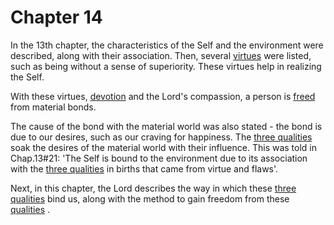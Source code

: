 # Chapter 14


In the 13th chapter, the characteristics of the Self and the environment were described, along with their association. Then, several 
[virtues](virtues_amanitvam)
 were listed, such as being without a sense of superiority. These virtues help in realizing the Self. 

With these virtues, 
[devotion](Chapter_7.md#bhakti_a_defn)
 and the Lord's compassion, a person is 
[freed](Moksha)
 from material bonds. 

The cause of the bond with the material world was also stated - the bond is due to our desires, such as our craving for happiness. The 
[three qualities](satva_rajas_tamas)
 soak the desires of the material world with their influence. This was told in Chap.13#21: 'The Self is bound to the environment due to its association with the 
[three qualities](satva_rajas_tamas)
 in births that came from virtue and flaws'.

Next, in this chapter, the Lord describes the way in which these 
[three qualities](satva_rajas_tamas)
 bind us, along with the method to gain freedom from these 
[qualities](satva_rajas_tamas)
.


